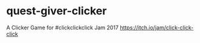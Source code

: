 # quest-giver-clicker
A Clicker Game for #clickclickclick Jam 2017
<https://itch.io/jam/click-click-click>
